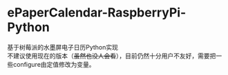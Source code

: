 # ePaperCalendar-RaspberryPi-Python
基于树莓派的水墨屏电子日历Python实现  
不建议使用现在的版本（~~虽然也没人会看~~），目前仍然十分用户不友好，需要把一些configure由定值修改为变量。

